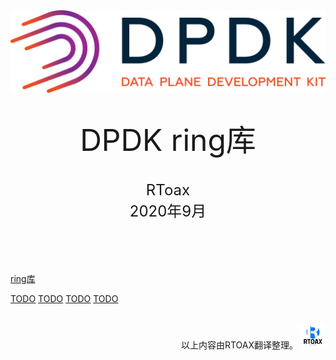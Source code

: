 <div align=center>
	<img src="_v_images/20200910110325796_584.png" width="600"> 
</div>
<br/>
<br/>

<center><font size='20'>DPDK ring库</font></center>
<br/>
<br/>
<center><font size='5'>RToax</font></center>
<center><font size='5'>2020年9月</font></center>
<br/>
<br/>
<br/>
<br/>

[ring库](https://doc.dpdk.org/guides/prog_guide/ring_lib.html)



[TODO](https://doc.dpdk.org/guides/prog_guide/ring_lib.html)
[TODO](https://doc.dpdk.org/guides/prog_guide/ring_lib.html)
[TODO](https://doc.dpdk.org/guides/prog_guide/ring_lib.html)
[TODO](https://doc.dpdk.org/guides/prog_guide/ring_lib.html)




<br/>
<div align=right>以上内容由RTOAX翻译整理。
	<img src="_v_images/20200910110657842_12395.jpg" width="40"> 
</div>